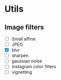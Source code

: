 # Utils

## Image filters

- [ ] Small affine
- [ ] JPEG
- [X] blur
- [ ] sharpen
- [ ] gaussian noise
- [ ] Instagram color filters
- [ ] vignetting
